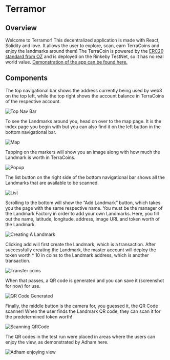 # Terramor
## Overview
Welcome to Terramor! This decentralized application is made with React, Solidity and love. It allows the user to explore, scan, earn TerraCoins and enjoy the landmarks around them! The TerraCoin is powered by the [ERC20 standard from OZ](https://docs.openzeppelin.com/contracts/2.x/api/token/erc20) and is deployed on the Rinkeby TestNet, so it has no real world value. [Demonstration of the app can be found here.](https://www.youtube.com/watch?v=xBLWArsydFE)

## Components
The top navigational bar shows the address currently being used by web3 on the top left, while the top right shows the account balance in TerraCoins of the respective account.

![Top Nav Bar](https://uc751501b05f7e6bd7eed1d89d69.dl.dropboxusercontent.com/cd/0/inline/BMh7L2BNHwrWwwIcCGx9NBpJz1RI65GxqecR_YwAH9IPb-36oXXmsmbCD09nFWaKgka5NAnhQrB8c73JmCog30nRwiKMB9HnvhUbUhKgn4Jesz0RLb_KJPsHzpR0mNdP_rgTrkF2kbCQh83-u_c-ywsk/file#)

To see the Landmarks around you, head on over to the map page. It is the index page you begin with but you can also find it on the left button in the bottom navigational bar. 

![Map](https://uc0c0e0d32c4f90dd73f8e4bfea9.dl.dropboxusercontent.com/cd/0/inline/BMUO2vv3vt-4RLAW9xsry-FAJknxvcI5aSY4RCUw5gmpDsQfZdxVuVH1heB6TiWfSm-hJW-2KUMh2RmwOwezskSN_0cxAPc0mIvvLAAO2FHzSruFH-t7CQXQl0vVd6U68PTGrLWzt-OJh-fA-aoyggRS/file#)

Tapping on the markers will show you an image along with how much the Landmark is worth in TerraCoins. 

![Popup](https://ucd4d7758001c8816024f12da527.dl.dropboxusercontent.com/cd/0/inline/BMW5r8_v4q6ZtlqnKbAwlar3EiyTvxq0RSN2gE3w1yqeIpARMeeYnoJuKUGwmDWCPbfMRbCIKLKJ9g46TW5GpZOOXEhQkCYMg5R-rICLLm4zsO42rZd1WtwumriC1mdR_CwPr9bwhqDFF8mR282gXK2R/file#)


The list button on the right side of the bottom navigational bar shows all the Landmarks that are available to be scanned.

![List](https://uc87bbb438636b17a11cbe2c2feb.dl.dropboxusercontent.com/cd/0/inline/BMWZsKf8W2wHadytg-d5lXeIeP-xrj7ACnrjy88BU6e1elsg4Wvf84DgQuEpGlJsmsOA5-P1ahUJls40s-GeAnY3jjqaX4ttQE0EH0iPafMPV_ifI0I6J4drNGAS9ZjZ-laPp4xseEh7TDwH2M7s8nFO/file#)

Scrolling to the bottom will show the “Add Landmark” button, which takes you the page with the same respective name. You must be the manager of the Landmark Factory in order to add your own Landmarks. Here, you fill out the name, latitude, longitude, address, image URL and token worth of the Landmark.

![Creating A Landmark](https://ucb937ddf74c6471325a986eceea.dl.dropboxusercontent.com/cd/0/inline/BMUFnL4aAFqMeox13nrZWDCcwExgXmVYqTpxJQiwX6MZL_dGYUmgxkrtRMc_W6H_nRESrjtEOvweSLvfqyG_tncYvgyeUKshzgUU-xlaQ-apyXR7r9vMa3x9Dszz3XhReu_lDfk6CWlT0SdQP97hUa-A/file#)

Clicking add will first create the Landmark, which is a transaction. After successfully creating the Landmark, the master account will deploy the token worth * 10 in coins to the Landmark address, which is another transaction. 

![Transfer coins](https://uc4839e06a582226ae94e35fb3ee.dl.dropboxusercontent.com/cd/0/inline/BMXOixHR9vtPv5yLCzYqbmGmDj-7A97zaTM1aXWsY7dNDCfaxPi4Q04RogkpSxrGfQ9hqaPt-7DYXYa6c-RKwkdLPjFJ0l52hb1_9f_2pAQxIS2i1WZPdZxfJ8i2lj8peP-Zm_IDDz7Vw_-Xmf1GJEFR/file#)

When that passes, a QR code is generated and you can save it (screenshot for now) for use.

![QR Code Generated](https://uccc1351f4dacc293a34e3cf3121.dl.dropboxusercontent.com/cd/0/inline/BMUsGes6DLcJhquznaQRQAnj_ztv9BZJrRwGMRdxcxN0izNVCdE2Er_IWuan4oPM3vBemBvM4b797NUtnb6MZnRDY94D2-dOFcK-V4VgTll1sYY1L_hFMz0-hbXejHOVx0DSqbvHTNb2K4BiPatWIp7g/file#)

Finally, the middle button is the camera for, you guessed it, the QR Code scanner! 
When the user finds the Landmark QR code, they can scan it for the predetermined token worth!

![Scanning QRCode](qrcodescanner.gif)

 The QR codes in the test run were placed in areas where the users can enjoy the view, as demonstrated by Adham here.

 ![Adham enjoying view](adham.gif)
